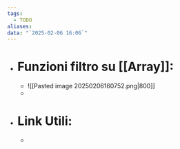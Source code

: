 ```yaml
---
tags:
  - TODO
aliases: 
data: "`2025-02-06 16:06`"
---
```

- # Funzioni filtro su [[Array]]:
	- ![[Pasted image 20250206160752.png|800]]
	- 
- # Link Utili:
	- 